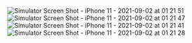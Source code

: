 ![Simulator Screen Shot - iPhone 11 - 2021-09-02 at 01 21 51](https://user-images.githubusercontent.com/88253448/131753081-3a123eca-6bee-4cc4-9558-9e52e68dc8dd.png)
![Simulator Screen Shot - iPhone 11 - 2021-09-02 at 01 21 47](https://user-images.githubusercontent.com/88253448/131753087-9abe4a57-3b96-43e2-a495-d8b8df743507.png)
![Simulator Screen Shot - iPhone 11 - 2021-09-02 at 01 21 41](https://user-images.githubusercontent.com/88253448/131753089-1fdcee93-bf16-42ab-a2f2-88efeca9c229.png)
![Simulator Screen Shot - iPhone 11 - 2021-09-02 at 01 21 28](https://user-images.githubusercontent.com/88253448/131753091-a5ff7715-9239-493e-9100-f138944f6ce2.png)
